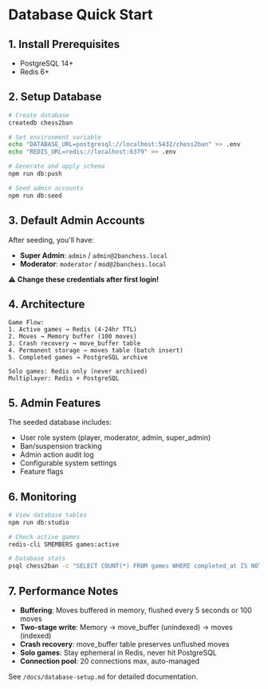 # Database Quick Start

## 1. Install Prerequisites

- PostgreSQL 14+
- Redis 6+

## 2. Setup Database

```bash
# Create database
createdb chess2ban

# Set environment variable
echo "DATABASE_URL=postgresql://localhost:5432/chess2ban" >> .env
echo "REDIS_URL=redis://localhost:6379" >> .env

# Generate and apply schema
npm run db:push

# Seed admin accounts
npm run db:seed
```

## 3. Default Admin Accounts

After seeding, you'll have:

- **Super Admin**: `admin` / `admin@2banchess.local`
- **Moderator**: `moderator` / `mod@2banchess.local`

⚠️ **Change these credentials after first login!**

## 4. Architecture

```
Game Flow:
1. Active games → Redis (4-24hr TTL)
2. Moves → Memory buffer (100 moves)
3. Crash recovery → move_buffer table
4. Permanent storage → moves table (batch insert)
5. Completed games → PostgreSQL archive

Solo games: Redis only (never archived)
Multiplayer: Redis + PostgreSQL
```

## 5. Admin Features

The seeded database includes:

- User role system (player, moderator, admin, super_admin)
- Ban/suspension tracking
- Admin action audit log
- Configurable system settings
- Feature flags

## 6. Monitoring

```bash
# View database tables
npm run db:studio

# Check active games
redis-cli SMEMBERS games:active

# Database stats
psql chess2ban -c "SELECT COUNT(*) FROM games WHERE completed_at IS NOT NULL;"
```

## 7. Performance Notes

- **Buffering**: Moves buffered in memory, flushed every 5 seconds or 100 moves
- **Two-stage write**: Memory → move_buffer (unindexed) → moves (indexed)
- **Crash recovery**: move_buffer table preserves unflushed moves
- **Solo games**: Stay ephemeral in Redis, never hit PostgreSQL
- **Connection pool**: 20 connections max, auto-managed

See `/docs/database-setup.md` for detailed documentation.
